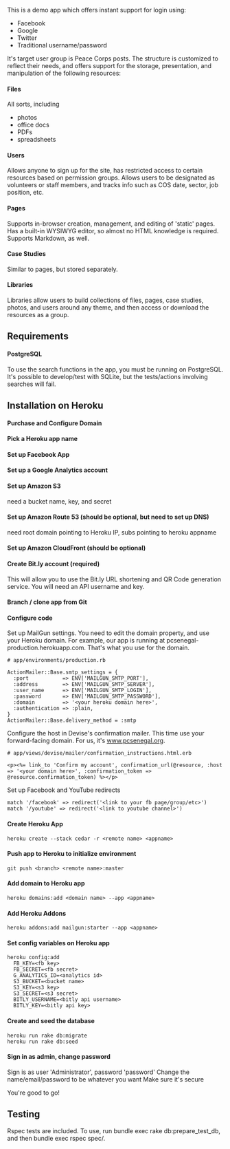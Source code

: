 This is a demo app which offers instant support for login using:

* Facebook
* Google
* Twitter
* Traditional username/password

It's target user group is Peace Corps posts. The structure is customized to reflect their needs, and offers support for the storage, presentation, and manipulation of the following resources:

#### Files

All sorts, including

* photos
* office docs
* PDFs
* spreadsheets

#### Users

Allows anyone to sign up for the site, has restricted access to certain resources based on permission groups. Allows users to be designated as volunteers or staff members, and tracks info such as COS date, sector, job position, etc.

#### Pages

Supports in-browser creation, management, and editing of 'static' pages. Has a built-in WYSIWYG editor, so almost no HTML knowledge is required. Supports Markdown, as well.

#### Case Studies

Similar to pages, but stored separately.

#### Libraries

Libraries allow users to build collections of files, pages, case studies, photos, and users around any theme, and then access or download the resources as a group.

## Requirements

#### PostgreSQL

To use the search functions in the app, you must be running on PostgreSQL. It's possible to develop/test with SQLite, but the tests/actions involving searches will fail.

## Installation on Heroku

#### Purchase and Configure Domain

#### Pick a Heroku app name

#### Set up Facebook App

#### Set up a Google Analytics account

#### Set up Amazon S3

need a bucket name, key, and secret

#### Set up Amazon Route 53 (should be optional, but need to set up DNS)

need root domain pointing to Heroku IP, subs pointing to heroku appname

#### Set up Amazon CloudFront (should be optional)

#### Create Bit.ly account (required)

This will allow you to use the Bit.ly URL shortening and QR Code generation service. You will need an API username and key.

#### Branch / clone app from Git

#### Configure code

Set up MailGun settings. You need to edit the domain property, and use your Heroku domain. For example, our app is running at pcsenegal-production.herokuapp.com. That's what you use for the domain.

    # app/environments/production.rb

    ActionMailer::Base.smtp_settings = {
      :port           => ENV['MAILGUN_SMTP_PORT'], 
      :address        => ENV['MAILGUN_SMTP_SERVER'],
      :user_name      => ENV['MAILGUN_SMTP_LOGIN'],
      :password       => ENV['MAILGUN_SMTP_PASSWORD'],
      :domain         => '<your heroku domain here>',
      :authentication => :plain,
    }
    ActionMailer::Base.delivery_method = :smtp

Configure the host in Devise's confirmation mailer. This time use your forward-facing domain. For us, it's www.pcsenegal.org.

    # app/views/devise/mailer/confirmation_instructions.html.erb

    <p><%= link_to 'Confirm my account', confirmation_url(@resource, :host => '<your domain here>', :confirmation_token => @resource.confirmation_token) %></p>

Set up Facebook and YouTube redirects

    match '/facebook' => redirect('<link to your fb page/group/etc>')
    match '/youtube' => redirect('<link to youtube channel>')


#### Create Heroku App

    heroku create --stack cedar -r <remote name> <appname>

#### Push app to Heroku to initialize environment

    git push <branch> <remote name>:master

#### Add domain to Heroku app

    heroku domains:add <domain name> --app <appname>

#### Add Heroku Addons

    heroku addons:add mailgun:starter --app <appname>

#### Set config variables on Heroku app

    heroku config:add
      FB_KEY=<fb key> 
      FB_SECRET=<fb secret> 
      G_ANALYTICS_ID=<analytics id> 
      S3_BUCKET=<bucket name> 
      S3_KEY=<s3 key> 
      S3_SECRET=<s3 secret>
      BITLY_USERNAME=<bitly api username>
      BITLY_KEY=<bitly api key>

#### Create and seed the database

    heroku run rake db:migrate
    heroku run rake db:seed

#### Sign in as admin, change password

Sign is as user 'Administrator', password 'password'
Change the name/email/password to be whatever you want
Make sure it's secure

You're good to go!

## Testing

Rspec tests are included. To use, run bundle exec rake db:prepare_test_db, and then bundle exec rspec spec/.
